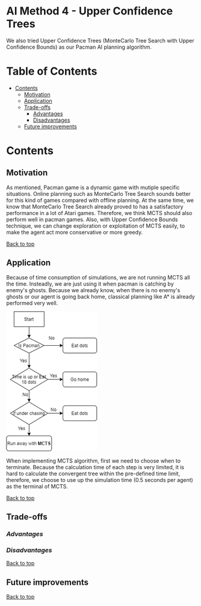 # AI Method 4 - Upper Confidence Trees 

We also tried Upper Confidence Trees (MonteCarlo Tree Search with Upper Confidence Bounds) as our Pacman AI planning algorithm. 

# Table of Contents
- [Contents](#Contents)
  * [Motivation](#motivation)
  * [Application](#application)
  * [Trade-offs](#trade-offs)     
     - [Advantages](#advantages)
     - [Disadvantages](#disadvantages)
  * [Future improvements](#future-improvements)

# Contents  
## Motivation 

As mentioned, Pacman game is a dynamic game with mutiple specific situations. Online planning such as MonteCarlo Tree Search sounds better for this kind of games compared with offline planning. At the same time, we know that MonteCarlo Tree Search already proved to has a satisfactory performance in a lot of Atari games. Therefore, we think MCTS should also perform well in pacman games. Also, with Upper Confidence Bounds technique, we can change exploration or exploitation of MCTS easily, to make the agent act more conservative or more greedy.

[Back to top](#table-of-contents)

## Application  

Because of time consumption of simulations, we are not running MCTS all the time. Insteadly, we are just using it when pacman is catching by enemy's ghosts. Because we already know, when there is no enemy's ghosts or our agent is going back home, classical planning like A* is already performed very well. 

![When to run MCTS](images/MCTS_decision_tree.png)

When implementing MCTS algorithm, first we need to choose when to terminate. Because the calculation time of each step is very limited, it is hard to calculate the convergent tree within the pre-defined time limit, therefore, we choose to use up the simulation time (0.5 seconds per agent) as the terminal of MCTS.

[Back to top](#table-of-contents)

## Trade-offs  
### *Advantages*  


### *Disadvantages*

[Back to top](#table-of-contents)

## Future improvements  

[Back to top](#table-of-contents)
